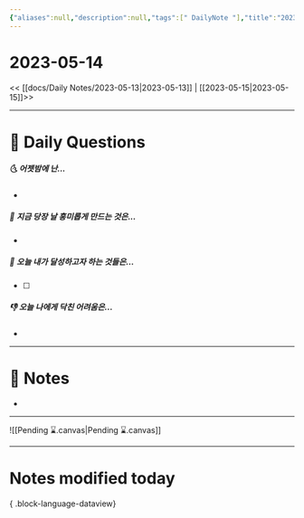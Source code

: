 ```yaml
---
{"aliases":null,"description":null,"tags":[" DailyNote "],"title":"2023-05-14","created":"2023-05-14T15:39:05","updated":"2023-07-15T21:30:20","dg-publish":true,"permalink":"/docs/daily-notes/2023-05-14/","dgPassFrontmatter":true}
---
```



# 2023-05-14

<< [[docs/Daily Notes/2023-05-13\|2023-05-13]] | [[2023-05-15\|2023-05-15]]>>

---

# 📅 Daily Questions

##### 🌜 어젯밤에 난...

- 

##### 🙌 지금 당장 날 흥미롭게 만드는 것은...

- 

##### 🚀 오늘 내가 달성하고자 하는 것들은...

- [ ] 

##### 👎 오늘 나에게 닥친 어려움은...

- 

---

# 📝 Notes

- 

___

![[Pending ⌛.canvas\|Pending ⌛.canvas]]

---

# Notes modified today


{ .block-language-dataview}
